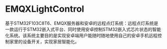 # EMQXLightControl
基于STM32F103C8T6、EMQX服务器和安卓的远程点灯系统：远程点灯系统是一款运行于STM32嵌入式平台、同时使用安卓控制STM32嵌入式芯片状态的智能化系统。该系统主要目的是实现安卓端用户能随时随地使用自己的安卓手机远程控制家里的设备开关，实现家居智能化。

